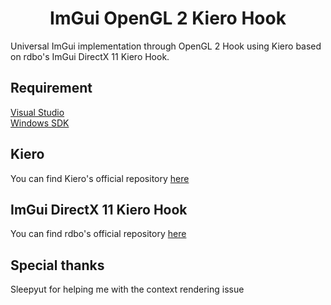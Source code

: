 <h1 align="center" style="bold">ImGui OpenGL 2 Kiero Hook</h1>
Universal ImGui implementation through OpenGL 2 Hook using Kiero based on rdbo's ImGui DirectX 11 Kiero Hook.
<h2>Requirement</h2>
<a href="https://visualstudio.microsoft.com/">Visual Studio</a> <br/>
<a href="https://www.microsoft.com/en-us/download/details.aspx?id=8279">Windows SDK</a>
<h2>Kiero</h2>
You can find Kiero's official repository <a href="https://github.com/Rebzzel/kiero">here</a>
<h2>ImGui DirectX 11 Kiero Hook</h2>
You can find rdbo's official repository <a href="https://github.com/rdbo/ImGui-DirectX-11-Kiero-Hook">here</a>
<h2>Special thanks</h2>
Sleepyut for helping me with the context rendering issue
